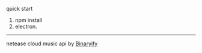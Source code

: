 quick start
1. npm install
2. electron.

---
netease cloud music api by [Binaryify](https://binaryify.github.io)


